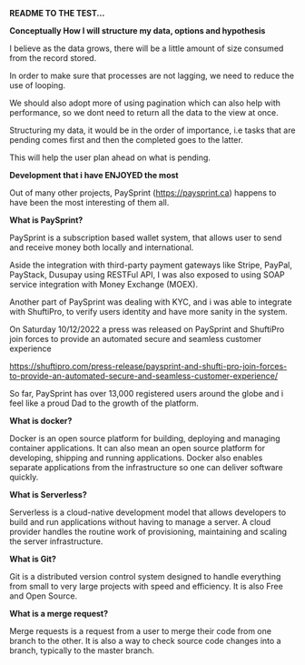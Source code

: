 <strong>README TO THE TEST...</strong>


<strong>Conceptually How I will structure my data, options and hypothesis</strong>

I believe as the data grows, there will be a little amount of size consumed from the record stored.

In order to make sure that processes are not lagging, we need to reduce the use of looping.

We should also adopt more of using pagination which can also help with performance, so we dont need to return all the data to the view at once.

Structuring my data, it would be in the order of importance, i.e tasks that are pending comes first and then the completed goes to the latter.

This will help the user plan ahead on what is pending.


<strong>Development that i have ENJOYED the most</strong>

Out of many other projects, PaySprint (https://paysprint.ca) happens to have been the most interesting of them all.

<strong>What is PaySprint?</strong>

PaySprint is a subscription based wallet system, that allows user to send and receive money both locally and international.

Aside the integration with third-party payment gateways like Stripe, PayPal, PayStack, Dusupay using RESTFul API, I was also exposed to using SOAP service integration with Money Exchange (MOEX).

Another part of PaySprint was dealing with KYC, and i was able to integrate with ShuftiPro, to verify users identity and have more sanity in the system.

On Saturday 10/12/2022 a press was released on PaySprint and ShuftiPro join forces to provide an automated secure and seamless customer experience 

https://shuftipro.com/press-release/paysprint-and-shufti-pro-join-forces-to-provide-an-automated-secure-and-seamless-customer-experience/

So far, PaySprint has over 13,000 registered users around the globe and i feel like a proud Dad to the growth of the platform.

<strong>What is docker?</strong>

Docker is an open source platform for building, deploying and managing container applications. It can also mean an open source platform for developing, shipping and running applications. Docker also enables separate applications from the infrastructure so one can deliver software quickly.


<strong>What is Serverless?</strong>

Serverless is a cloud-native development model that allows developers to build and run applications without having to manage a server. A cloud provider handles the routine work of provisioning, maintaining and scaling the server infrastructure.


<strong>What is Git?</strong>

Git is a distributed version control system designed to handle everything from small to very large projects with speed and efficiency. It is also Free and Open Source.


<strong>What is a merge request?</strong>

Merge requests is a request from a user to merge their code from one branch to the other. It is also a way to check source code changes into a branch, typically to the master branch.
